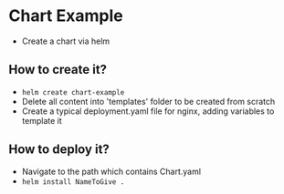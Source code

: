 # Chart Example
* Create a chart via helm

## How to create it?
* `helm create chart-example`
* Delete all content into 'templates' folder to be created from scratch
* Create a typical deployment.yaml file for nginx, adding variables to template it


## How to deploy it?
* Navigate to the path which contains Chart.yaml
* `helm install NameToGive .`
